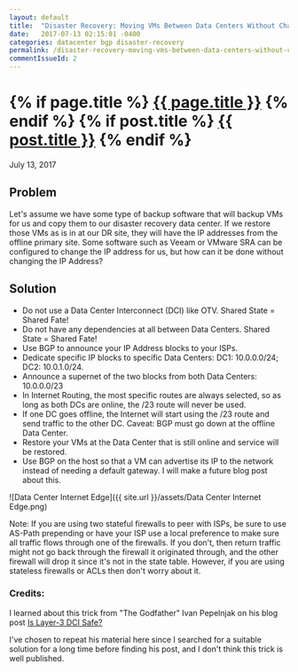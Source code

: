 ```yaml
---
layout: default
title:  "Disaster Recovery: Moving VMs Between Data Centers Without Changing IP Addresses"
date:   2017-07-13 02:15:01 -0400
categories: datacenter bgp disaster-recovery
permalink: /disaster-recovery-moving-vms-between-data-centers-without-changing-ip-addresses/
commentIssueId: 2
---
```


<h1 class="entry-title">
{% if page.title %}
    <a href="{{ root_url }}{{ page.url }}">{{ page.title }}</a>
{% endif %}
{% if post.title %}
    <a href="{{ root_url }}{{ post.url }}">{{ post.title }}</a>
{% endif %}
</h1>

July 13, 2017

## Problem
Let's assume we have some type of backup software that will backup VMs for us and copy them to our disaster recovery data center.  If we restore those VMs as is in at our DR site, they will have the IP addresses from the offline primary site.  Some software such as Veeam or VMware SRA can be configured to change the IP address for us, but how can it be done without changing the IP Address?

## Solution
* Do not use a Data Center Interconnect (DCI) like OTV.  Shared State = Shared Fate!
* Do not have any dependencies at all between Data Centers.  Shared State = Shared Fate!
* Use BGP to announce your IP Address blocks to your ISPs.
* Dedicate specific IP blocks to specific Data Centers: DC1: 10.0.0.0/24; DC2: 10.0.1.0/24.
* Announce a supernet of the two blocks from both Data Centers: 10.0.0.0/23
* In Internet Routing, the most specific routes are always selected, so as long as both DCs are online, the /23 route will never be used.
* If one DC goes offline, the Internet will start using the /23 route and send traffic to the other DC.  Caveat: BGP must go down at the offline Data Center.
* Restore your VMs at the Data Center that is still online and service will be restored.
* Use BGP on the host so that a VM can advertise its IP to the network instead of needing a default gateway. I will make a future blog post about this.

![Data Center Internet Edge]({{ site.url }}/assets/Data Center Internet Edge.png)

Note: If you are using two stateful firewalls to peer with ISPs, be sure to use AS-Path prepending or have your ISP use a local preference to make sure all traffic flows through one of the firewalls.  If you don't, then return traffic might not go back through the firewall it originated through, and the other firewall will drop it since it's not in the state table.  However, if you are using stateless firewalls or ACLs then don't worry about it.


### Credits:

I learned about this trick from "The Godfather" Ivan Pepelnjak on his blog post
<a href="http://blog.ipspace.net/2012/10/is-layer-3-dci-safe.html">Is Layer-3 DCI Safe?</a>

I've chosen to repeat his material here since I searched for a suitable solution for a long time before finding his post, and I don't think this trick is well published.

